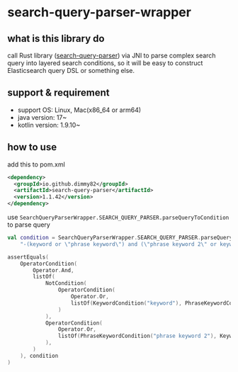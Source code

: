 # search-query-parser-wrapper

## what is this library do

call Rust library ([search-query-parser](https://crates.io/crates/search-query-parser)) via JNI to parse complex search query into layered search conditions, so it will be easy to construct Elasticsearch query DSL or something else.

## support & requirement

* support OS: Linux, Mac(x86_64 or arm64)
* java version: 17~
* kotlin version: 1.9.10~

## how to use

add this to pom.xml

```xml
<dependency>
  <groupId>io.github.dimmy82</groupId>
  <artifactId>search-query-parser</artifactId>
  <version>1.1.42</version>
</dependency>
```

use `SearchQueryParserWrapper.SEARCH_QUERY_PARSER.parseQueryToCondition` to parse query

```kotlin
val condition = SearchQueryParserWrapper.SEARCH_QUERY_PARSER.parseQueryToCondition(
    "-(keyword or \"phrase keyword\") and (\"phrase keyword 2\" or keyword2)")

assertEquals(
    OperatorCondition(
        Operator.And,
        listOf(
            NotCondition(
                OperatorCondition(
                    Operator.Or,
                    listOf(KeywordCondition("keyword"), PhraseKeywordCondition("phrase keyword"))
                )
            ),
            OperatorCondition(
                Operator.Or,
                listOf(PhraseKeywordCondition("phrase keyword 2"), KeywordCondition("keyword2"))
            ),
        )
    ), condition
)
```
